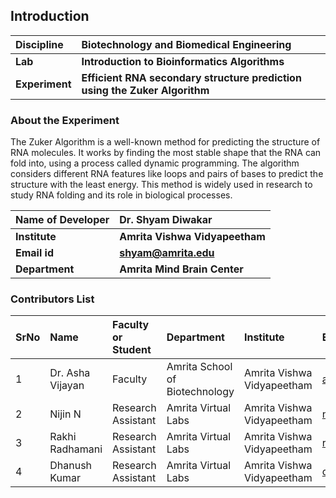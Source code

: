 ## Introduction


<b>Discipline | <b>Biotechnology and Biomedical Engineering
:--|:--|
<b> Lab | <b> Introduction to Bioinformatics Algorithms
<b> Experiment|     <b> Efficient RNA secondary structure prediction using the Zuker Algorithm

### About the Experiment 

The Zuker Algorithm is a well-known method for predicting the structure of RNA molecules. It works by finding the most stable shape that the RNA can fold into, using a process called dynamic programming. The algorithm considers different RNA features like loops and pairs of bases to predict the structure with the least energy. This method is widely used in research to study RNA folding and its role in biological processes.

<b>Name of Developer | <b> Dr. Shyam Diwakar 
:--|:--|
<b> Institute | <b>  Amrita Vishwa Vidyapeetham
<b> Email id|     <b> shyam@amrita.edu 
<b> Department |  <b> Amrita Mind Brain Center  

### Contributors List

SrNo | Name | Faculty or Student | Department| Institute | Email id
:--|:--|:--|:--|:--|:--|
1 | Dr. Asha Vijayan | Faculty | Amrita School of Biotechnology | Amrita Vishwa Vidyapeetham | ashavijayan@am.amrita.edu
2 | Nijin N | Research Assistant | Amrita Virtual Labs | Amrita Vishwa Vidyapeetham | nijinn@am.amrita.edu
3 | Rakhi Radhamani | Research Assistant | Amrita Virtual Labs | Amrita Vishwa Vidyapeetham | rakhir@am.amrita.edu
4 | Dhanush Kumar | Research Assistant | Amrita Virtual Labs | Amrita Vishwa Vidyapeetham | dhanushkumar@am.amrita.edu
